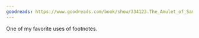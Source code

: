 ```yaml
---
goodreads: https://www.goodreads.com/book/show/334123.The_Amulet_of_Samarkand
---
```


One of my favorite uses of footnotes.
